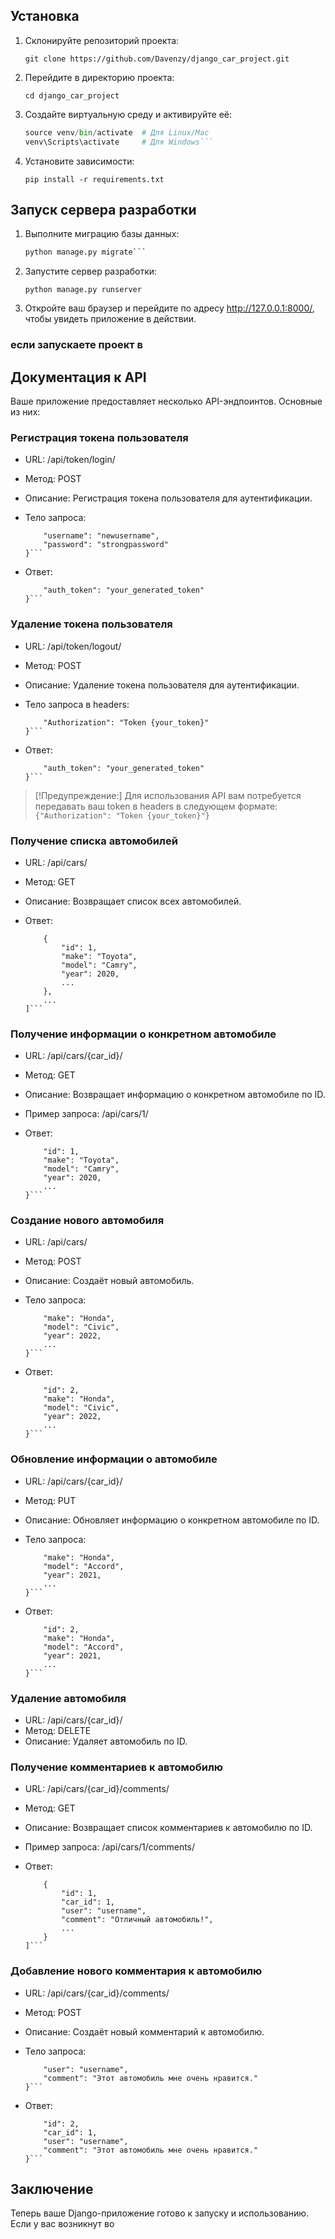 ## Установка
1. Склонируйте репозиторий проекта:

   `git clone https://github.com/Davenzy/django_car_project.git`

2. Перейдите в директорию проекта:

   `cd django_car_project`

3. Создайте виртуальную среду и активируйте её:

   ```python -m venv venv
   source venv/bin/activate  # Для Linux/Mac
   venv\Scripts\activate     # Для Windows```

4. Установите зависимости:

   `pip install -r requirements.txt`

## Запуск сервера разработки
1. Выполните миграцию базы данных:

   ```python manage.py makemigrations
   python manage.py migrate```

1. Запустите сервер разработки:

   `python manage.py runserver`

2. Откройте ваш браузер и перейдите по адресу http://127.0.0.1:8000/, чтобы увидеть приложение в действии.

### если запускаете проект в 

## Документация к API
Ваше приложение предоставляет несколько API-эндпоинтов. Основные из них:

### Регистрация токена пользователя
- URL: /api/token/login/
- Метод: POST
- Описание: Регистрация токена пользователя для аутентификации.
- Тело запроса:

  ```{
      "username": "newusername",
      "password": "strongpassword"
  }```

- Ответ:

  ```{
      "auth_token": "your_generated_token"
  }```

### Удаление токена пользователя
- URL: /api/token/logout/
- Метод: POST
- Описание: Удаление токена пользователя для аутентификации.
- Тело запроса в headers:

  ```{
      "Authorization": "Token {your_token}"
  }```

- Ответ:

  ```{
      "auth_token": "your_generated_token"
  }```

> [!Предупреждение:]
>  Для использования API вам потребуется передавать ваш token в headers в следующем формате: ```{"Authorization": "Token {your_token}"}```

### Получение списка автомобилей
- URL: /api/cars/
- Метод: GET
- Описание: Возвращает список всех автомобилей.
- Ответ:

  ```[
      {
          "id": 1,
          "make": "Toyota",
          "model": "Camry",
          "year": 2020,
          ...
      },
      ...
  ]```

### Получение информации о конкретном автомобиле
- URL: /api/cars/{car_id}/
- Метод: GET
- Описание: Возвращает информацию о конкретном автомобиле по ID.
- Пример запроса: /api/cars/1/
- Ответ:

  ```{
      "id": 1,
      "make": "Toyota",
      "model": "Camry",
      "year": 2020,
      ...
  }```

### Создание нового автомобиля
- URL: /api/cars/
- Метод: POST
- Описание: Создаёт новый автомобиль.
- Тело запроса:

  ```{
      "make": "Honda",
      "model": "Civic",
      "year": 2022,
      ...
  }```

- Ответ:

  ```{
      "id": 2,
      "make": "Honda",
      "model": "Civic",
      "year": 2022,
      ...
  }```

### Обновление информации о автомобиле
- URL: /api/cars/{car_id}/
- Метод: PUT
- Описание: Обновляет информацию о конкретном автомобиле по ID.
- Тело запроса:

  ```{
      "make": "Honda",
      "model": "Accord",
      "year": 2021,
      ...
  }```

- Ответ:

  ```{
      "id": 2,
      "make": "Honda",
      "model": "Accord",
      "year": 2021,
      ...
  }```

### Удаление автомобиля
- URL: /api/cars/{car_id}/
- Метод: DELETE
- Описание: Удаляет автомобиль по ID.

### Получение комментариев к автомобилю
- URL: /api/cars/{car_id}/comments/
- Метод: GET
- Описание: Возвращает список комментариев к автомобилю по ID.
- Пример запроса: /api/cars/1/comments/
- Ответ:

  ```[
      {
          "id": 1,
          "car_id": 1,
          "user": "username",
          "comment": "Отличный автомобиль!",
          ...
      }
  ]```

### Добавление нового комментария к автомобилю
- URL: /api/cars/{car_id}/comments/
- Метод: POST
- Описание: Создаёт новый комментарий к автомобилю.
- Тело запроса:

  ```{
      "user": "username",
      "comment": "Этот автомобиль мне очень нравится."
  }```

- Ответ:

  ```{
      "id": 2,
      "car_id": 1,
      "user": "username",
      "comment": "Этот автомобиль мне очень нравится."
  }```

## Заключение
Теперь ваше Django-приложение готово к запуску и использованию. Если у вас возникнут во

